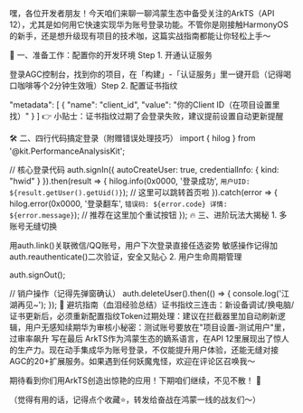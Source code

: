 嘿，各位开发者朋友！今天咱们来聊一聊鸿蒙生态中备受关注的ArkTS（API 12），尤其是如何用它快速实现华为账号登录功能。不管你是刚接触HarmonyOS的新手，还是想升级现有项目的技术咖，这篇实战指南都能让你轻松上手～

🌟 一、准备工作：配置你的开发环境
​​Step 1. 开通认证服务​​

登录AGC控制台，找到你的项目，在「构建」-「认证服务」里一键开启（记得喝口咖啡等个2分钟生效哦）
​​Step 2. 配置证书指纹​

"metadata": [ 
  {
    "name": "client_id",
    "value": "你的Client ID（在项目设置里找）"
  }
]
👉 小贴士：证书指纹过期了会登录失败，建议提前设置自动更新提醒

🛠️ 二、四行代码搞定登录（附赠错误处理技巧）
import { hilog } from '@kit.PerformanceAnalysisKit';

// 核心登录代码
auth.signIn({
  autoCreateUser: true,
  credentialInfo: { kind: "hwid" }
}).then(result => {
  hilog.info(0x0000, '登录成功', `用户UID: ${result.getUser().getUid()}`);
  // 这里可以跳转首页啦
}).catch(error => {
  hilog.error(0x0000, '登录翻车', `错误码: ${error.code} 详情: ${error.message}`);
  // 推荐在这里加个重试按钮
});
🔥 三、进阶玩法大揭秘
​​1. 多账号无缝切换​​

用auth.link()关联微信/QQ账号，用户下次登录直接任选姿势
敏感操作记得加auth.reauthenticate()二次验证，安全又贴心
​​2. 用户生命周期管理​

auth.signOut(); 

// 销户操作（记得先弹窗确认）
auth.deleteUser().then(() => {
  console.log('江湖再见~');
});
🚨 避坑指南（血泪经验总结）
​​证书指纹三连击​​：新设备调试/换电脑/证书更新后，必须重新配置指纹
​​Token过期处理​​：建议在拦截器里加自动刷新逻辑，用户无感知续期
​​华为审核小秘密​​：测试账号要放在"项目设置-测试用户"里，过审率飙升
写在最后
ArkTS作为鸿蒙生态的嫡系语言，在API 12里展现出了惊人的生产力。现在动手集成华为账号登录，不仅能提升用户体验，还能无缝对接AGC的20+扩展服务。如果遇到任何妖魔鬼怪，欢迎在评论区召唤我～

期待看到你们用ArkTS创造出惊艳的应用！下期咱们继续，不见不散！ 🚀

（觉得有用的话，记得点个收藏⭐️，转发给奋战在鸿蒙一线的战友们～）